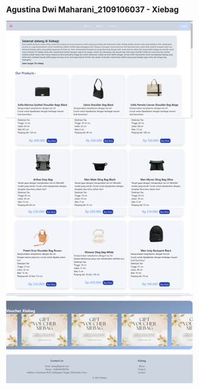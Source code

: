 <h2 class="text-4xl font-semibold ">
            Agustina Dwi Maharani_2109106037 - Xiebag
</h2>

<img src="https://github.com/agustinadwimaharani/framework-xiebag/blob/main/ss/xiebag.png"><img src="https://github.com/agustinadwimaharani/framework-xiebag/blob/main/ss/xiebag2.png"><img src="https://github.com/agustinadwimaharani/framework-xiebag/blob/main/ss/xiebag3.png"><img src="https://github.com/agustinadwimaharani/framework-xiebag/blob/main/ss/xiebag4.png">
